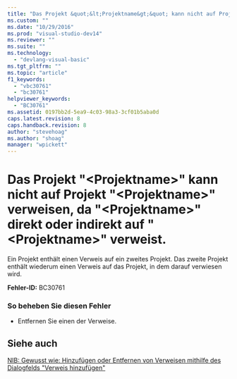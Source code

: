 ```yaml
---
title: "Das Projekt &quot;&lt;Projektname&gt;&quot; kann nicht auf Projekt &quot;&lt;Projektname&gt;&quot; verweisen, da &quot;&lt;Projektname&gt;&quot; direkt oder indirekt auf &quot;&lt;Projektname&gt;&quot; verweist. | Microsoft Docs"
ms.custom: ""
ms.date: "10/29/2016"
ms.prod: "visual-studio-dev14"
ms.reviewer: ""
ms.suite: ""
ms.technology: 
  - "devlang-visual-basic"
ms.tgt_pltfrm: ""
ms.topic: "article"
f1_keywords: 
  - "vbc30761"
  - "bc30761"
helpviewer_keywords: 
  - "BC30761"
ms.assetid: 0197bb2d-5ea9-4c03-98a3-3cf01b5aba0d
caps.latest.revision: 8
caps.handback.revision: 8
author: "stevehoag"
ms.author: "shoag"
manager: "wpickett"
---
```

# Das Projekt &quot;&lt;Projektname&gt;&quot; kann nicht auf Projekt &quot;&lt;Projektname&gt;&quot; verweisen, da &quot;&lt;Projektname&gt;&quot; direkt oder indirekt auf &quot;&lt;Projektname&gt;&quot; verweist.
Ein Projekt enthält einen Verweis auf ein zweites Projekt. Das zweite Projekt enthält wiederum einen Verweis auf das Projekt, in dem darauf verwiesen wird.  
  
 **Fehler\-ID:** BC30761  
  
### So beheben Sie diesen Fehler  
  
-   Entfernen Sie einen der Verweise.  
  
## Siehe auch  
 [NIB: Gewusst wie: Hinzufügen oder Entfernen von Verweisen mithilfe des Dialogfelds "Verweis hinzufügen"](http://msdn.microsoft.com/de-de/3bd75d61-f00c-47c0-86a2-dd1f20e231c9)
